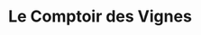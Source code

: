 ---
title: "Le Comptoir des Vignes"
url: /le-chesnay-rocquencourt/le-comptoir-des-vignes/
shop: vin
---